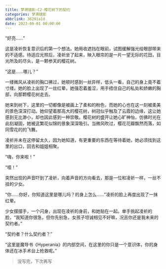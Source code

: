 ```yaml
---
title: 梦溯镜影-C2-樱花树下的契约
categories: 梦溯镜影
abbrlink: 36291a1d
date: 2023-09-01 00:00:00
---
```

“好亮......”

这是凌祈恢复意识后的第一个想法。她用收遮挡在眼前，试图缓解强光给眼部带来的不适感。待适应光照后，凌祈坐了起来，映入眼帘的是一片一望无际的花田，目光所及的尽头，是一颗参天的樱花树。

“这是......哪儿？”

一缕微风从凌祈的胸口拂过，她顿时感到一丝异样，低头一看，自己的身上竟不着寸缕。她的脸上出现了一丝红晕，她强忍着羞涩，用手捂住自己的私处和娇嫩的胸部，向那颗樱花树走去。

她来到树下，这里的一切都像是被画上了柔和的粉色，而她的心也在这一刻被柔美的景色深深打动。她仰望着那高大的樱花树，树冠似乎触及了云霞的边缘，这让她感到无比渺小，却也因此感到一种崇敬。樱花树的盛开让她心旷神怡，仿佛时光在此刻凝固，她被这繁花似锦的景象深深吸引。当微风吹过，樱花花瓣飘然而落，如同雪花的的飞舞。

凌祈并未在这停留太久，因为她知道，有更重要的东西在等待着她，她必须找到这里的出口，回去和姐姐相聚。

“嗨，你来啦！”

“噫！”

突然出现的声音吓到了凌祈，向着声音的方向看去，那是一位和凌祈一样，一丝不挂的少女。

“你......你好，你知道这里是哪儿吗？的身上怎么......”凌祈的脸上再度出现了一抹红晕。

少女摆摆手，一个闪身，出现在凌祈的身前，和她贴在一起。单手挑起凌祈的脸，“我知道你很急，但你先别急，女孩子坦诚相见不好嘛，况且你还是我未来的契约者。”

“契约者？什么契约者？”

“这里是魔导书《Hyperania》的内部空间，在这里的你只是一个意识体，你的身体还在冰手术台上抢救呢。”

> 没写完，下次再写